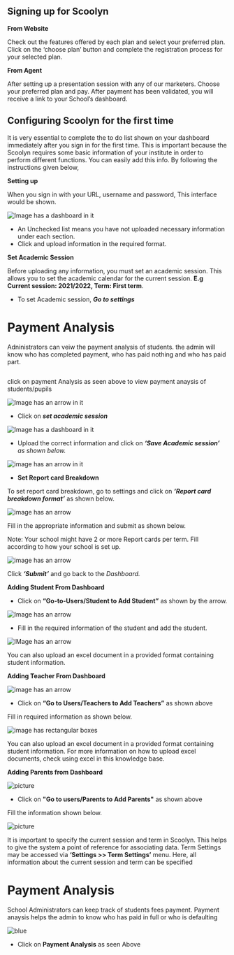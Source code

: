 ## Signing up for Scoolyn

**From Website** 

Check out the features offered by each plan and select your preferred plan. Click on the ‘choose plan’ button and complete the registration process for your selected plan.

**From Agent** 

After setting up a presentation session with any of our marketers. Choose your preferred plan and pay. After payment has been validated, you will receive a link to your School’s dashboard. 

 <a name="ConfiguringScoolynforthefirsttime"> **Configuring Scoolyn for the first time** </a> 
---

It is very essential to complete the to do list shown on your dashboard immediately after you sign in for the first time. This is important because the Scoolyn requires some basic information of your institute in order to perform different functions. You can easily add this info. By following the instructions given below,

<a name="Settingup"> **Setting up** </a>

When you sign in with your URL, username and password, This interface would be shown.

![Image has a dashboard in it](https://github.com/digikraaft/docs.scoolyn.com/blob/emma/Scoonlyn%20Dashboard%20To-do%20list.png) 

- An Unchecked list means you have not uploaded necessary information under each section. 
- Click and upload information in the required format.


 <a name="SetAcademicSession"> **Set Academic Session** </a>

Before uploading any information, you must set an academic session. This allows you to set the academic calendar for the current session. **E.g Current session: 2021/2022, Term: First term**.

- To set Academic session, _**Go to settings**_

# Payment Analysis
Adninistrators can veiw the payment analysis of students. the admin will know who has completed payment, who has paid nothing and who has paid part.

![]()

click on payment Analysis as seen above to view payment anaysis of students/pupils

 
![Image has an arrow in it](https://github.com/digikraaft/docs.scoolyn.com/blob/emma/Settings.png)

- Click on _**set academic session**_

![Image has a dashboard in it](https://github.com/digikraaft/docs.scoolyn.com/blob/emma/Set%20Academic%20Session.png) 

- Upload the correct information and click on _**‘Save Academic session’** as shown below._

![image has an arrow in it](https://github.com/digikraaft/docs.scoolyn.com/blob/emma/Save%20academic%20Session.png) 

- **Set Report card Breakdown**

To set report card breakdown, go to settings and click on _**‘Report card breakdown format’**_ as shown below. 

![image has an arrow](https://github.com/digikraaft/docs.scoolyn.com/blob/emma/Set%20report%20card%20breakdown%20format.png) 

Fill in the appropriate information and submit as shown below. 

Note: Your school might have 2 or more Report cards per term. Fill according to how your school is set up. 

![image has an arrow](https://github.com/digikraaft/docs.scoolyn.com/blob/emma/Screenshot%202021-10-21%20at%2001.49.16.png)

Click _**‘Submit’**_ and go back to the *Dashboard.*

<a name="AddingStudentFromDashboard"> **Adding Student From Dashboard** </a>

- Click on **“Go-to-Users/Student to Add Student”** as shown by the arrow. 

 ![Image has an arrow](https://github.com/digikraaft/docs.scoolyn.com/blob/emma/Add%20Student%201.png) 


- Fill in the required information of the student and add the student.
 
 ![IMage has an arrow](https://github.com/digikraaft/docs.scoolyn.com/blob/emma/add%20new%20student.png) 
 
You can also upload an excel document in a provided format containing student information.
 
 <a name="AddingTeacherfromDashboard"> **Adding Teacher From Dashboard** </a> 
 
 ![image has an arrow](https://github.com/digikraaft/docs.scoolyn.com/blob/emma/add%20teachr%202.png)
  
- Click on **“Go to Users/Teachers to Add Teachers”** as shown above 

Fill in required information as shown below.  

![image has rectangular boxes](https://github.com/digikraaft/docs.scoolyn.com/blob/emma/add%20new%20teacher.png) 

You can also upload an excel document in a provided format containing student information. For more information on how to upload excel documents, check using excel in this knowledge base. 

<a name="AddingParentsfromDashboard"> **Adding Parents from Dashboard** </a>

![picture](https://github.com/digikraaft/docs.scoolyn.com/blob/emma/add%20parent%20arrow.png)

- Click on **"Go to users/Parents to Add Parents"** as shown above

Fill the information shown below.

![picture](https://github.com/digikraaft/docs.scoolyn.com/blob/emma/add%20parent%20details.png)

It is important to specify the current session and term in Scoolyn. This helps to give the system a point of reference for associating data.
Term Settings may be accessed via  **‘Settings >> Term Settings’** menu. Here, all information about the current session and term can be specified

# Payment Analysis
School Administrators can  keep track of students fees payment. Payment anaysis helps the admin to know who has paid in full or who is defaulting 

![blue](https://github.com/digikraaft/docs.scoolyn.com/blob/main/Admin%20payment%20analysis'.png)

- Click on **Payment Analysis** as seen Above

